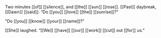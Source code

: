 Two minutes [[of]] [[silence]], and [[the]] [[sun]] [[rose]]. [[Past]] daybreak, [[Dawn]] [[said]]: “Do [[you]] [[love]] [[the]] [[sunrise]]?”

“Do [[you]] [[know]] [[your]] [[name]]?”

[[She]] laughed. “[[We]] [[have]] [[our]] [[work]] [[cut]] out [[for]] us.”